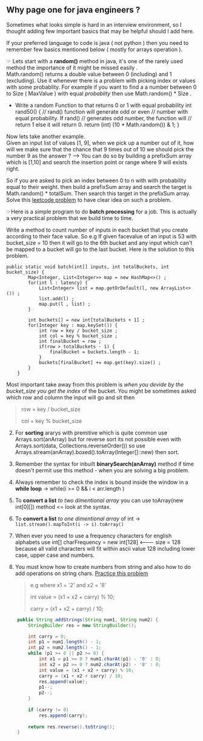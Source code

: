 ## Why page one for java engineers ?
Sometimes what looks simple is hard in an interview environment, so I thought adding few important basics that may be helpful should I add here.

If your preferred language to code is java ( not python ) then you need to remember few basics mentioned below ( mostly for arrays operation ). 

&#9758; Lets start with a **random()** method in java, it's one of the rarely used method the importance of it might be missed easily .  
Math.random() returns a double value between 0 (including) and 1 (excluding). Use it whenever there is a problem with picking index or values with some probablity. For example if you want to find a a number between 0 to Size ( MaxValue ) with equal _probablity_ then use Math.random() * Size .

* Write a random Function to that returns 0 or 1 with equal probability 
    int rand50()
    {
        // rand() function will generate odd or even 
        // number with equal probability. If rand() 
        // generates odd number, the function will 
        // return 1 else it will return 0. 
        return (int) (10 * Math.random()) & 1;
    }

Now lets take another example.   
Given an input list of values [1, 9], when we pick up a number out of it, how will we make sure that the chance that 9 times out of 10 we should pick the number 9 as the answer ? --> You can do so by building a prefixSum array which is [1,10] and search the insertion point or range where 9 will exists right. 

So if you are asked to pick an index between 0 to n with with probability equal to their weight. then build a prefixSum array and search the target is Math.random() * totalSum. Then search this target in the prefixSum array. Solve this [leetcode problem](https://leetcode.com/problems/random-pick-with-weight) to have clear idea on such a problem.

&#9758;Here is a simple program to do **batch processing** for a job. This is actually a very practical problem that we build time to time.

Write a method to count number of inputs in each bucket that you create according to their face value.
So e.g If given facevalue of an input is 53 with bucket_size = 10 then it will go to the 6th bucket and any 
input which can't be mapped to a bucket will go to the last bucket. Here is the solution to this problem.

```
public static void batch(int[] inputs, int totalBuckets, int bucket_size) {
        Map<Integer, List<Integer>> map = new HashMap<>() ;
        for(int l : latency) {
            List<Integer> list = map.getOrDefault(l, new ArrayList<>()) ;
            list.add(l) ;
            map.put(l , list) ;
        }

        int buckets[] = new int[totalBuckets + 1] ;
        for(Integer key : map.keySet()) {
            int row = key / bucket_size ;
            int col = key % bucket_size ;
            int finalBucket = row ;
            if(row > totalBuckets - 1) {
                finalBucket = buckets.length - 1;
            }
            buckets[finalBucket] += map.get(key).size() ;
        }
    }
```

Most important take away from this problem is _when you devide by the bucket_size you get the index_ of the bucket.
You might be sometimes asked which row and column the input will go and sit then

> row = key / bucket_size
> 
> col = key % bucket_size

2. For **sorting** ararys with premitive which is quite common use Arrays.sort(anArray) but for reverse sort its not possible even with Arrays.sort(data, Collections.reverseOrder()) so use Arrays.stream(anArray).boxed().toArray(Integer[]::new) then sort.
   
4. Remember the syntax for inbuilt **binarySearch(anArray)** method if time doesn't permit use this method - when you are solving a big problem.

5. Always remember to check the index is bound inside the window in a **while loop** -> while(i >= 0 && i < arr.length )

6. To **convert a list** _to two dimentional array_ you can use toArray(new int[0][]) method <= look at the syntax.

7. To **convert a list** _to one dimentional array_ of int -> `list.stream().mapToInt(i -> i).toArray()`

8. When ever you need to use a frequency characters for english alphabets use int[] charFrequency = new int[128] <--- size = 128 because all valid characters will fit within ascii value 128 including lower case, upper case and numbers.
9. You must know how to create numbers from string and also how to do add operations on string chars. [Practice this problem](https://leetcode.com/problems/add-strings)
    
   > e.g where x1 = '2' and x2 = '8'
   > 
   > int value = (x1 + x2 + carry) % 10;
   > 
   > carry = (x1 + x2 + carry) / 10;
   > 
```java
    public String addStrings(String num1, String num2) {
        StringBuilder res = new StringBuilder();

        int carry = 0;
        int p1 = num1.length() - 1;
        int p2 = num2.length() - 1;
        while (p1 >= 0 || p2 >= 0) {
            int x1 = p1 >= 0 ? num1.charAt(p1) - '0' : 0;
            int x2 = p2 >= 0 ? num2.charAt(p2) - '0' : 0;
            int value = (x1 + x2 + carry) % 10;
            carry = (x1 + x2 + carry) / 10;
            res.append(value);
            p1--;
            p2--; 
        }
        
        if (carry != 0)
            res.append(carry);
        
        return res.reverse().toString();
    }
```
